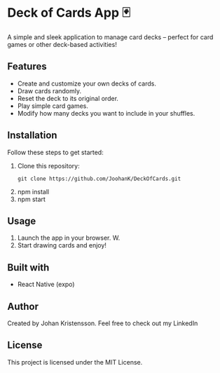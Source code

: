# Deck of Cards App 🃏

A simple and sleek application to manage card decks – perfect for card games or other deck-based activities!

## Features

- Create and customize your own decks of cards.
- Draw cards randomly.
- Reset the deck to its original order.
- Play simple card games.
- Modify how many decks you want to include in your shuffles.

## Installation

Follow these steps to get started:

1. Clone this repository:
   ```
   git clone https://github.com/JoohanK/DeckOfCards.git
   ```
2. npm install
3. npm start

## Usage

1. Launch the app in your browser. W.
2. Start drawing cards and enjoy!

## Built with

- React Native (expo)

## Author

Created by Johan Kristensson. Feel free to check out my LinkedIn

## License

This project is licensed under the MIT License.
